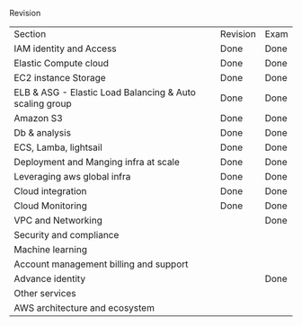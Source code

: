 

Revision

|                                                         |          |      |
| ------------------------------------------------------- | -------- | ---- |
| Section                                                 | Revision | Exam |
| IAM identity and Access                                 | Done     | Done |
| Elastic Compute cloud                                   | Done     | Done |
| EC2 instance Storage                                    | Done     | Done |
| ELB & ASG - Elastic Load Balancing & Auto scaling group | Done     | Done |
| Amazon S3                                               | Done     | Done |
| Db & analysis                                           | Done     | Done |
| ECS, Lamba, lightsail                                   | Done     | Done |
| Deployment and Manging infra at scale                   | Done     | Done |
| Leveraging aws global infra                             | Done     | Done |
| Cloud integration                                       | Done     | Done |
| Cloud Monitoring                                        | Done     | Done |
| VPC and Networking                                      |          | Done |
| Security and compliance                                 |          |      |
| Machine learning                                        |          |      |
| Account management billing and support                  |          |      |
| Advance identity                                        |          | Done |
| Other services                                          |          |      |
| AWS architecture and ecosystem                          |          |      |
